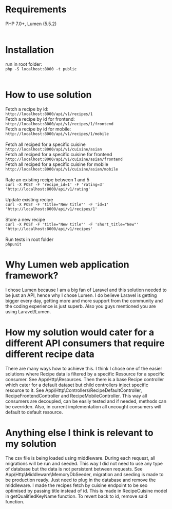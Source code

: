 # Requirements<br/>
PHP 7.0+, Lumen (5.5.2)<br/><br/>
# Installation<br/>
run in root folder:<br/>
`php -S localhost:8000 -t public`<br/><br/>
# How to use solution<br/>
Fetch a recipe by id:<br/>
`http://localhost:8000/api/v1/recipes/1`<br/>
Fetch a recipe by id for frontend:<br/>
`http://localhost:8000/api/v1/recipes/1/frontend`<br/>
Fetch a recipe by id for mobile:<br/>
`http://localhost:8000/api/v1/recipes/1/mobile`<br/><br/>
Fetch all reciped for a specific cuisine<br/>
`http://localhost:8000/api/v1/cuisine/asian`<br/>
Fetch all reciped for a specific cuisine for frontend<br/>
`http://localhost:8000/api/v1/cuisine/asian/frontend`<br/>
Fetch all reciped for a specific cuisine for mobile<br/>
`http://localhost:8000/api/v1/cuisine/asian/mobile`<br/><br/>
Rate an existing recipe between 1 and 5<br/>
`curl -X POST -F 'recipe_id=1' -F 'rating=3' 'http://localhost:8000/api/v1/rating'`<br/><br/>
Update existing recipe<br/>
`curl -X POST -F 'title="New title"' -F 'id=1' 'http://localhost:8000/api/v1/recipes/1'`<br/><br/>
Store a new recipe<br/>
`curl -X POST -F 'title="New title"' -F 'short_title="New"' 'http://localhost:8000/api/v1/recipes'`<br/><br/>
Run tests in root folder<br/>
`phpunit`<br/>
# Why Lumen web application framework?<br/>
I chose Lumen because I am a big fan of Laravel and this solution needed to be just an API, hence why I chose Lumen. I do believe Laravel is getting bigger every day, getting more and more support from the community and the coding experience is just superb. Also you guys mentioned you are using Laravel/Lumen.<br/>
# How my solution would cater for a different API consumers that require different recipe data<br/>
There are many ways how to achieve this. I think I chose one of the easier solutions where Recipe data is filtered by a specific Resource for a specific consumer. See App\Http\Resources. Then there is a base Recipe controller which cater for a default dataset but child controllers inject specific resource to it. See App\Http\Controllers\RecipeDefaultController, RecipeFrontendController and RecipeMobileController. This way all consumers are decoupled, can be easily tested and if needed, methods can be overriden. Also, in current implementation all uncought consumers will default to default resource.<br/>
# Anything else I think is relevant to my solution<br/>
The csv file is being loaded using middleware. During each request, all migrations will be run and seeded. This way I did not need to use any type of database but the data is not persistent between requests. See App\Http\Middleware\MemoryDbSeeder, migration and seeding is made to be production ready. Just need to plug in the database and remove the middleware. I made the recipes fetch by cuisine endpoint to be seo optimised by passing title instead of id. This is made in RecipeCuisine model in getQualifiedKeyName function. To revert back to id, remove said function.